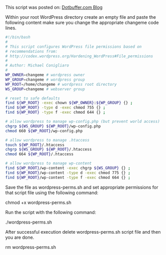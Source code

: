 This script was posted on: [Dotbuffer.com Blog](http://dotbuffer.com/script-configure-wordpress-permissions/)

Within your root WordPress directory create an empty file and paste the following content make sure you change the appropriate changeme code lines.


```bash
#!/bin/bash
#
# This script configures WordPress file permissions based on 
# recommendations from:
# http://codex.wordpress.org/Hardening_WordPress#File_permissions
#
# Author: Michael Conigliaro
#
WP_OWNER=changeme # wordpress owner
WP_GROUP=changeme # wordpress group
WP_ROOT=/home/changeme # wordpress root directory
WS_GROUP=changeme # webserver group

# reset to safe defaults
find ${WP_ROOT} -exec chown ${WP_OWNER}:${WP_GROUP} {} ;
find ${WP_ROOT} -type d -exec chmod 755 {} ;
find ${WP_ROOT} -type f -exec chmod 644 {} ;

# allow wordpress to manage wp-config.php (but prevent world access)
chgrp ${WS_GROUP} ${WP_ROOT}/wp-config.php
chmod 660 ${WP_ROOT}/wp-config.php

# allow wordpress to manage .htaccess
touch ${WP_ROOT}/.htaccess
chgrp ${WS_GROUP} ${WP_ROOT}/.htaccess
chmod 664 ${WP_ROOT}/.htaccess

# allow wordpress to manage wp-content
find ${WP_ROOT}/wp-content -exec chgrp ${WS_GROUP} {} ;
find ${WP_ROOT}/wp-content -type d -exec chmod 775 {} ;
find ${WP_ROOT}/wp-content -type f -exec chmod 664 {} ;
```
Save the file as wordpress-perms.sh and set appropriate permissions for that script file using the following command:

chmod +x wordpress-perms.sh

Run the script with the following command:

./wordpress-perms.sh

After successful execution delete wordpress-perms.sh script file and then you are done.

rm wordpress-perms.sh
